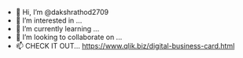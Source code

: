 - 👋 Hi, I’m @dakshrathod2709
- 👀 I’m interested in ...
- 🌱 I’m currently learning ...
- 💞️ I’m looking to collaborate on ...
- 📫 CHECK IT OUT...
https://www.qlik.biz/digital-business-card.html
<!---
dakshrathod2709/dakshrathod2709 is a ✨ special ✨ repository because its `README.md` (this file) appears on your GitHub profile.
You can click the Preview link to take a look at your changes.
--->
